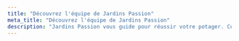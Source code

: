 ```yaml
---
title: "Découvrez l'équipe de Jardins Passion"
meta_title: "Découvrez l'équipe de Jardins Passion"
description: "Jardins Passion vous guide pour réussir votre potager. Conseils experts, astuces d'arrosage et bien plus pour des récoltes abondantes et saines."
---
```

